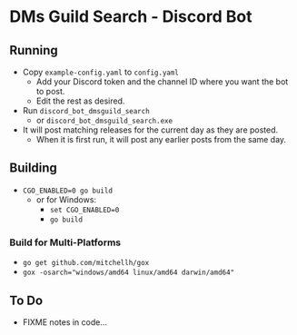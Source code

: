 # DMs Guild Search - Discord Bot

## Running

* Copy `example-config.yaml` to `config.yaml`
  * Add your Discord token and the channel ID where you want the bot to post.
  * Edit the rest as desired.
* Run `discord_bot_dmsguild_search`
  * or `discord_bot_dmsguild_search.exe`
* It will post matching releases for the current day as they are posted.
  * When it is first run, it will post any earlier posts from the same day.

## Building

* `CGO_ENABLED=0 go build`
  * or for Windows:
    * `set CGO_ENABLED=0`
    * `go build`

### Build for Multi-Platforms

* `go get github.com/mitchellh/gox`
* `gox -osarch="windows/amd64 linux/amd64 darwin/amd64"`

## To Do

* FIXME notes in code...
